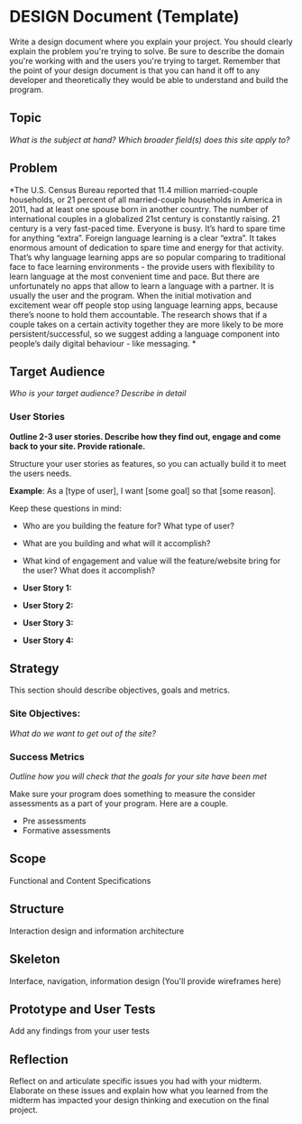 # DESIGN Document (Template)

Write a design document where you explain your project. You should clearly explain the problem you're trying to solve. Be sure to describe the domain you're working with and the users you're trying to target. Remember that the point of your design document is that you can hand it off to any developer and theoretically they would be able to understand and build the program.


## Topic
*What is the subject at hand?*
*Which broader field(s) does this site apply to?*

## Problem
*The U.S. Census Bureau reported that 11.4 million married-couple households, or 21 percent of all married-couple households in America in 2011, had at least one spouse born in another country. The number of international couples in a globalized 21st century is constantly raising.
21 century is a very fast-paced time. Everyone is busy. It’s hard to spare time for anything “extra”. Foreign language learning is a clear “extra”. It takes enormous amount of dedication to spare time and energy for that activity. That’s why language learning apps are so popular comparing to traditional face to face learning environments - the provide users with flexibility to learn language at the most convenient time and pace. But there are unfortunately no apps that allow to learn a language with a partner. It is usually the user and the program. When the initial motivation and excitement wear off people stop using language learning apps, because there’s noone to hold them accountable.
The research shows that if a couple takes on a certain activity together they are more likely to be more persistent/successful, so we suggest adding a language component into people’s daily digital behaviour - like messaging.
*

## Target Audience
*Who is your target audience? Describe in detail*

### User Stories
**Outline 2-3 user stories. Describe how they find out, engage and come back to your site. Provide rationale.**

Structure your user stories as features, so you can actually build it to meet the users needs.

**Example**: As a [type of user], I want [some goal] so that [some reason].

Keep these questions in mind:
- Who are you building the feature for? What type of user?
- What are you building and what will it accomplish?
- What kind of engagement and value will the feature/website bring for the user? What does it accomplish?

- **User Story 1:**
- **User Story 2:**
- **User Story 3:**
- **User Story 4:**


## Strategy

This section should describe objectives, goals and metrics.

### Site Objectives:
*What do we want to get out of the site?*

### Success Metrics
*Outline how you will check that the goals for your site have been met*

Make sure your program does something to measure the consider assessments as a part of your program. Here are a couple.

* Pre assessments
* Formative assessments

## Scope
Functional and Content Specifications

## Structure
Interaction design and information architecture

## Skeleton
Interface, navigation, information design
(You'll provide wireframes here)

## Prototype and User Tests
Add any findings from your user tests

## Reflection
Reflect on and articulate specific issues you had with your midterm. Elaborate on these issues and explain how what you learned from the midterm has impacted your design thinking and execution on the final project.
